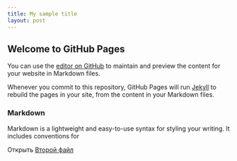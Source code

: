 ```yaml
---
title: My sample title
layout: post
---
```


## Welcome to GitHub Pages

You can use the [editor on GitHub](https://github.com/nDinya/senjo.chibi/edit/master/README.md) to maintain and preview the content for your website in Markdown files.

Whenever you commit to this repository, GitHub Pages will run [Jekyll](https://jekyllrb.com/) to rebuild the pages in your site, from the content in your Markdown files.

### Markdown

Markdown is a lightweight and easy-to-use syntax for styling your writing. It includes conventions for

Открыть [Второй файл](second.md)
